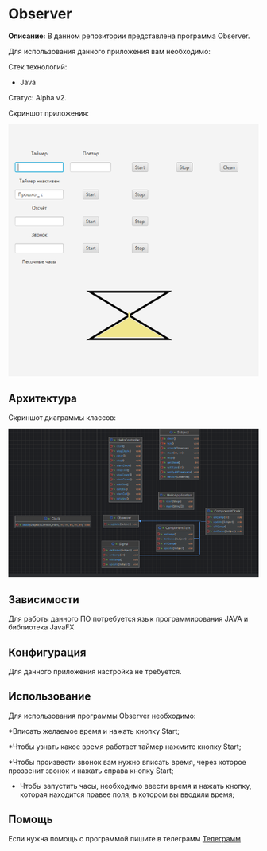 # Observer

**Описание:** В данном репозитории представлена программа Observer.

Для использования данного приложения вам необходимо:


Стек технологий:

* Java
  
Статус: Alpha v2.

Скриншот приложения:

![image](https://github.com/ZXCpikachu/Observer/blob/main/obser.PNG)

## Архитектура

Скриншот диаграммы классов:

![image](https://github.com/ZXCpikachu/Observer/blob/main/сlass.PNG)

## Зависимости

Для работы данного ПО потребуется язык программирования JAVA и библиотека JavaFX


## Конфигурация

Для данного приложения настройка не требуется.

## Использование 

Для использования программы Observer необходимо:

*Вписать желаемое время и нажать кнопку Start;

*Чтобы узнать какое время работает таймер нажмите кнопку Start;

*Чтобы произвести звонок вам нужно вписать время, через которое прозвенит звонок и нажать справа кнопку Start;

* Чтобы запустить часы, необходимо ввести время и нажать кнопку, которая находится правее поля, в котором вы вводили время;

## Помощь

Если нужна помощь с программой пишите в телеграмм [Телеграмм](https://t.me/Nazerika)

